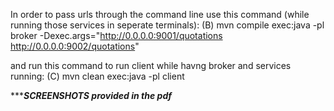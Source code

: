 In order to pass urls through the command line use this command (while running those services in seperate terminals): (B)
mvn compile exec:java -pl broker -Dexec.args="http://0.0.0.0:9001/quotations http://0.0.0.0:9002/quotations"

and run this command to run client while havng broker and services running: (C)
mvn clean exec:java -pl client

**********SCREENSHOTS provided in the pdf*******